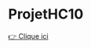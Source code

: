 # ProjetHC10
[👉 Clique ici](https://tenor.com/fr/view/side-eye-dog-suspicious-look-suspicious-doubt-dog-doubt-gif-23680990)
